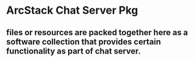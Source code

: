 # ArcStack Chat Server Pkg

## files or resources are packed together here as a software collection that provides certain functionality as part of chat server.